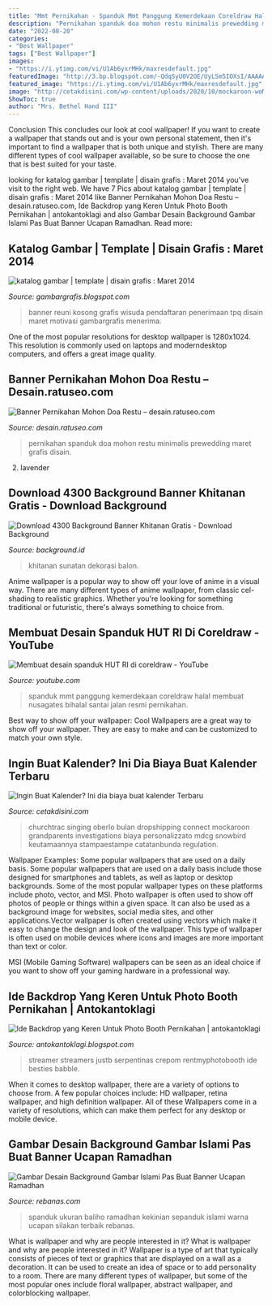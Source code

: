 ```yaml
---
title: "Mmt Pernikahan - Spanduk Mmt Panggung Kemerdekaan Coreldraw Halal Membuat Nusagates Bihalal Santai Jalan Resmi Pernikahan"
description: "Pernikahan spanduk doa mohon restu minimalis prewedding maret grafis disain"
date: "2022-08-20"
categories:
- "Best Wallpaper"
tags: ["Best Wallpaper"]
images:
- "https://i.ytimg.com/vi/U1Ab6yxrMHk/maxresdefault.jpg"
featuredImage: "http://3.bp.blogspot.com/-QdqSyU0V2OE/UyLSm5IOXsI/AAAAAAAABLo/uOd4QIbx6TM/s1600/islamic-background-pendaftaran-tpq-2.jpg"
featured_image: "https://i.ytimg.com/vi/U1Ab6yxrMHk/maxresdefault.jpg"
image: "http://cetakdisini.com/wp-content/uploads/2020/10/mockaroon-woMMVcqJ99c-unsplash.jpg"
ShowToc: true
author: "Mrs. Bethel Hand III"
---
```



Conclusion
This concludes our look at cool wallpaper! If you want to create a wallpaper that stands out and is your own personal statement, then it's important to find a wallpaper that is both unique and stylish. There are many different types of cool wallpaper available, so be sure to choose the one that is best suited for your taste.

	

		
looking for katalog gambar | template | disain grafis : Maret 2014 you've visit to the right web. We have 7 Pics about katalog gambar | template | disain grafis : Maret 2014 like Banner Pernikahan Mohon Doa Restu – desain.ratuseo.com, Ide Backdrop yang Keren Untuk Photo Booth Pernikahan | antokantoklagi and also Gambar Desain Background Gambar Islami Pas Buat Banner Ucapan Ramadhan. Read more:
		
    
## Katalog Gambar | Template | Disain Grafis : Maret 2014

<img loading=lazy src="http://3.bp.blogspot.com/-QdqSyU0V2OE/UyLSm5IOXsI/AAAAAAAABLo/uOd4QIbx6TM/s1600/islamic-background-pendaftaran-tpq-2.jpg" onerror="this.onerror=null;this.src='https://tse4.mm.bing.net/th?id=OIP.pUYuh1Y4qZeS80HgB9WbzAHaCe&amp;pid=15.1';" alt="katalog gambar | template | disain grafis : Maret 2014">

_Source: gambargrafis.blogspot.com_

>banner reuni kosong grafis wisuda pendaftaran penerimaan tpq disain maret motivasi gambargrafis menerima. 

	

One of the most popular resolutions for desktop wallpaper is 1280x1024. This resolution is commonly used on laptops and moderndesktop computers, and offers a great image quality.

    
## Banner Pernikahan Mohon Doa Restu – Desain.ratuseo.com

<img loading=lazy src="https://3.bp.blogspot.com/-WkDOLmxlbiQ/WAsBSFcsUII/AAAAAAAAHfU/btZjTzV6aCgx1mQ7rHJ9akOqoVrOK7N9gCLcB/s1600/spanduk-prewedding-minimalis.jpg" onerror="this.onerror=null;this.src='https://tse3.mm.bing.net/th?id=OIP.otNOpA77P90ICqANHupZcgHaB2&amp;pid=15.1';" alt="Banner Pernikahan Mohon Doa Restu – desain.ratuseo.com">

_Source: desain.ratuseo.com_

>pernikahan spanduk doa mohon restu minimalis prewedding maret grafis disain. 

	

2. lavender 

    
## Download 4300 Background Banner Khitanan Gratis - Download Background

<img loading=lazy src="https://i.ytimg.com/vi/U1Ab6yxrMHk/maxresdefault.jpg" onerror="this.onerror=null;this.src='https://tse4.mm.bing.net/th?id=OIP._XLqhPWnydZKMYdDjgqyfgHaEK&amp;pid=15.1';" alt="Download 4300 Background Banner Khitanan Gratis - Download Background">

_Source: background.id_

>khitanan sunatan dekorasi balon. 

	

Anime wallpaper is a popular way to show off your love of anime in a visual way. There are many different types of anime wallpaper, from classic cel-shading to realistic graphics. Whether you're looking for something traditional or futuristic, there's always something to choice from.

    
## Membuat Desain Spanduk HUT RI Di Coreldraw - YouTube

<img loading=lazy src="https://i.ytimg.com/vi/lNoSGibpPuI/maxresdefault.jpg" onerror="this.onerror=null;this.src='https://tse3.mm.bing.net/th?id=OIP.6K96DUF5j-sh5zr-fQtXdgHaEK&amp;pid=15.1';" alt="Membuat desain spanduk HUT RI di coreldraw - YouTube">

_Source: youtube.com_

>spanduk mmt panggung kemerdekaan coreldraw halal membuat nusagates bihalal santai jalan resmi pernikahan. 

	

Best way to show off your wallpaper:
Cool Wallpapers are a great way to show off your wallpaper. They are easy to make and can be customized to match your own style.

    
## Ingin Buat Kalender? Ini Dia Biaya Buat Kalender Terbaru

<img loading=lazy src="http://cetakdisini.com/wp-content/uploads/2020/10/mockaroon-woMMVcqJ99c-unsplash.jpg" onerror="this.onerror=null;this.src='https://tse3.mm.bing.net/th?id=OIP.oMWGjiV-O10LsmW_QtOoJQHaE8&amp;pid=15.1';" alt="Ingin Buat Kalender? Ini dia biaya buat kalender Terbaru">

_Source: cetakdisini.com_

>churchtrac singing oberlo bulan dropshipping connect mockaroon grandparents investigations biaya personalizzato mdcg snowbird keutamaannya stampaestampe catatanbunda regulation. 

	

Wallpaper Examples: Some popular wallpapers that are used on a daily basis.
Some popular wallpapers that are used on a daily basis include those designed for smartphones and tablets, as well as laptop or desktop backgrounds. Some of the most popular wallpaper types on these platforms include photo, vector, and MSI. 
Photo wallpaper is often used to show off photos of people or things within a given space. It can also be used as a background image for websites, social media sites, and other applications.Vector wallpaper is often created using vectors which make it easy to change the design and look of the wallpaper. This type of wallpaper is often used on mobile devices where icons and images are more important than text or color. 

MSI (Mobile Gaming Software) wallpapers can be seen as an ideal choice if you want to show off your gaming hardware in a professional way.

    
## Ide Backdrop Yang Keren Untuk Photo Booth Pernikahan | Antokantoklagi

<img loading=lazy src="http://4.bp.blogspot.com/-6xHF7nMjuC8/UdalfiDuiSI/AAAAAAAABIo/2LSS4iVZN74/s276/Background-Photo-Booth-Pernikahan-Unik.jpg" onerror="this.onerror=null;this.src='https://tse3.mm.bing.net/th?id=OIP.5S37xqYAWHdN4mYDmPTGqQHaE6&amp;pid=15.1';" alt="Ide Backdrop yang Keren Untuk Photo Booth Pernikahan | antokantoklagi">

_Source: antokantoklagi.blogspot.com_

>streamer streamers justb serpentinas crepom rentmyphotobooth ide besties babble. 

	

When it comes to desktop wallpaper, there are a variety of options to choose from. A few popular choices include: HD wallpaper, retina wallpaper, and high definition wallpaper. All of these Wallpapers come in a variety of resolutions, which can make them perfect for any desktop or mobile device. 

    
## Gambar Desain Background Gambar Islami Pas Buat Banner Ucapan Ramadhan

<img loading=lazy src="http://1.bp.blogspot.com/--fcQjX9u5ro/VlUL5a1KNNI/AAAAAAAADFc/g1K0WiamaME/s1600/download+template+banner+spanduk+ukuran+besar.jpg" onerror="this.onerror=null;this.src='https://tse1.mm.bing.net/th?id=OIP.ABBpJxbj3GIzjaqMwOsKogHaBx&amp;pid=15.1';" alt="Gambar Desain Background Gambar Islami Pas Buat Banner Ucapan Ramadhan">

_Source: rebanas.com_

>spanduk ukuran baliho ramadhan kekinian sepanduk islami warna ucapan silakan terbaik rebanas. 

	

What is wallpaper and why are people interested in it?
What is wallpaper and why are people interested in it?
Wallpaper is a type of art that typically consists of pieces of text or graphics that are displayed on a wall as a decoration. It can be used to create an idea of space or to add personality to a room. There are many different types of wallpaper, but some of the most popular ones include floral wallpaper, abstract wallpaper, and colorblocking wallpaper.

